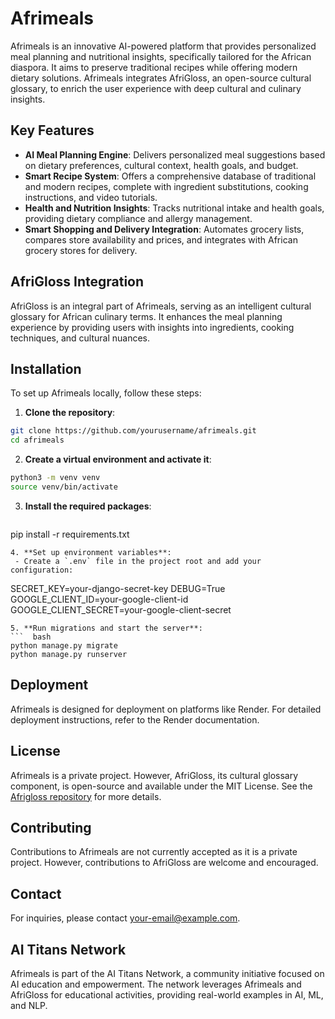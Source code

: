 # Afrimeals

Afrimeals is an innovative AI-powered platform that provides personalized meal planning and nutritional insights, specifically tailored for the African diaspora. It aims to preserve traditional recipes while offering modern dietary solutions. Afrimeals integrates AfriGloss, an open-source cultural glossary, to enrich the user experience with deep cultural and culinary insights.

## Key Features

- **AI Meal Planning Engine**: Delivers personalized meal suggestions based on dietary preferences, cultural context, health goals, and budget.
- **Smart Recipe System**: Offers a comprehensive database of traditional and modern recipes, complete with ingredient substitutions, cooking instructions, and video tutorials.
- **Health and Nutrition Insights**: Tracks nutritional intake and health goals, providing dietary compliance and allergy management.
- **Smart Shopping and Delivery Integration**: Automates grocery lists, compares store availability and prices, and integrates with African grocery stores for delivery.

## AfriGloss Integration

AfriGloss is an integral part of Afrimeals, serving as an intelligent cultural glossary for African culinary terms. It enhances the meal planning experience by providing users with insights into ingredients, cooking techniques, and cultural nuances.

## Installation

To set up Afrimeals locally, follow these steps:

1. **Clone the repository**:

```bash
git clone https://github.com/yourusername/afrimeals.git
cd afrimeals
```
2. **Create a virtual environment and activate it**:
```bash
python3 -m venv venv
source venv/bin/activate
```
3. **Install the required packages**:
   ```bash
pip install -r requirements.txt
```
4. **Set up environment variables**:
 - Create a `.env` file in the project root and add your configuration:
   ```
   SECRET_KEY=your-django-secret-key
   DEBUG=True
   GOOGLE_CLIENT_ID=your-google-client-id
   GOOGLE_CLIENT_SECRET=your-google-client-secret
   ```
5. **Run migrations and start the server**:
 ```  bash
python manage.py migrate
python manage.py runserver
```
## Deployment

Afrimeals is designed for deployment on platforms like Render. For detailed deployment instructions, refer to the Render documentation.

## License

Afrimeals is a private project. However, AfriGloss, its cultural glossary component, is open-source and available under the MIT License. See the [Afrigloss repository](https://github.com/yourusername/afrigloss) for more details.

## Contributing

Contributions to Afrimeals are not currently accepted as it is a private project. However, contributions to AfriGloss are welcome and encouraged.

## Contact

For inquiries, please contact [your-email@example.com](mailto:your-email@example.com).

## AI Titans Network

Afrimeals is part of the AI Titans Network, a community initiative focused on AI education and empowerment. The network leverages Afrimeals and AfriGloss for educational activities, providing real-world examples in AI, ML, and NLP.
